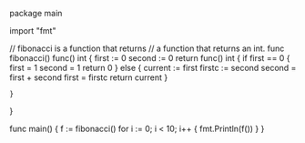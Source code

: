 package main

import "fmt"

// fibonacci is a function that returns
// a function that returns an int.
func fibonacci() func() int {
	first := 0
	second := 0
	return func() int {
		if first == 0 {
			first = 1
			second = 1
			return 0
		} else {
			current := first
			firstc := second
			second = first + second
			first = firstc
			return current
		}

	}
}

func main() {
	f := fibonacci()
	for i := 0; i < 10; i++ {
		fmt.Println(f())
	}
}
